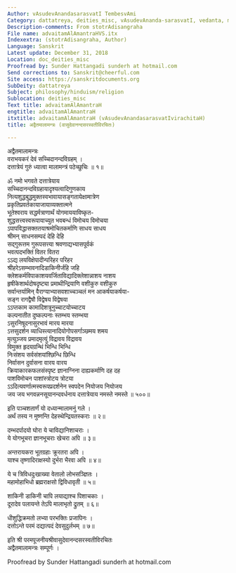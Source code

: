 ```yaml
---
Author: vAsudevAnandasarasvatI TembesvAmi
Category: dattatreya, deities_misc, vAsudevAnanda-sarasvatI, vedanta, mAlAmantra
Description-comments: From stotrAdisangraha
File name: advaitamAlAmantraHVS.itx
Indexextra: (stotrAdisangraha, Author)
Language: Sanskrit
Latest update: December 31, 2018
Location: doc_deities_misc
Proofread by: Sunder Hattangadi sunderh at hotmail.com
Send corrections to: Sanskrit@cheerful.com
Site access: https://sanskritdocuments.org
SubDeity: dattatreya
Subject: philosophy/hinduism/religion
Sublocation: deities_misc
Text title: advaitamAlAmantraH
engtitle: advaitamAlAmantraH
itxtitle: advaitamAlAmantraH (vAsudevAnandasarasvatIvirachitaH)
title: अद्वैतमालामन्त्रः (वासुदेवानन्दसरस्वतीविरचितः)

---
```

  
 अद्वैतमालामन्त्रः   
वराभयकरं देवं सच्चिदानन्दविग्रहम् ।  
दत्तात्रेयं गुरुं ध्यात्वा मालामन्त्रं पठेच्छुचिः ॥ १॥  
  
ॐ नमो भगवते दत्तात्रेयाय  
सच्चिदानन्दविग्रहायादृश्यत्वादिगुणकाय  
नित्यशुद्धबुद्धमुक्तस्वभावायासङ्गतायेक्षामात्रेण  
प्रकृतिप्रवर्तकायाजायाव्यक्तात्मने  
भूतेश्वराय सद्धर्मत्राणार्थं योगमाययाविष्कृत-  
शुद्धसत्त्वस्वरूपायाच्युत भवबन्धं विमोचय विमोचया  
ऽपापविद्धासक्ततयाश्रमोचितकर्माणि साधय साधय  
श्रीमन् साधनसम्पदं देहि देहि  
सद्गुरूत्तम गुरूपसत्त्या श्रवणाद्यभ्यासपूर्वकं  
                        भवत्पदभक्तिं वितर वितरा  
ऽऽद्य लयविक्षेपादीन्परिहर परिहर  
श्रीहरेऽसम्भावनादिडाकिनीर्जहि जहि  
क्लेशकर्मविपाकाशयवर्जिताविद्यादिक्लेशान्नाशय नाशय  
हृषीकेशार्थदोषदृष्ट्या प्रमाथीन्द्रियाणि वशीकुरु वशीकुरु  
सर्वान्तर्यामिन् वैराग्याभ्यासवशाच्चञ्चलं मन आकर्षयाकर्षया-  
सङ्ग रागद्वैषौ विद्वेषय विद्वेषया  
ऽऽप्तकाम कामादिशत्रूनुच्चाटयोच्चाटय  
कल्पनातीत दुष्कल्पनाः स्तम्भय स्तम्भया  
ऽसुरनिषूदनासुरभावं मारय मारया  
ऽत्तसुदर्शन व्याधिस्त्यानादियोगोपसर्गाञ्छमय शमय  
मृत्युञ्जय प्रमादमृत्युं विद्रावय विद्रावय  
विमुक्त हृदयग्रन्थिं भिन्धि भिन्धि  
निःसंशय सर्वसंशयांश्छिन्धि छिन्धि  
निर्वासन दुर्वासना वारय वारय  
क्रियाकारकफलसंस्पृष्ट ज्ञानाग्निना दाह्यकर्माणि दह दह  
पाशविमोचन पाशांस्त्रोटय त्रोटया  
ऽऽदित्यवर्णात्मस्वरूपप्रदर्शनेन स्वपदेन नियोजय नियोजय  
जय जय भगवन्ननसूयानन्दवर्धनाय दत्तात्रेयाय नमस्ते नमस्ते ॥ ५००॥  
  
इति पञ्चशतार्णं यो दध्यान्मालामनुं गले ।  
अर्थं तस्य न मुष्णन्ति देहस्थेन्द्रियतस्कराः ॥ २॥  
  
दम्भदर्पादयो घोरा ये चाविद्यानिशाचराः ।  
ये योगभूचरा ज्ञानभूचराः खेचरा अपि ॥ ३॥  
  
अन्तरायकरा भूतग्रहाः क्रूरतरा अपि ।  
याश्च तृष्णादिराक्षस्यो दुर्भरा भैरवा अपि ॥ ४॥  
  
ये च त्रिविधदुःखाख्या वेतालो लोभसञ्ज्ञितः ।  
महामोहाभिधो ब्रह्मराक्षसो द्विविधावृती ॥ ५॥  
  
शाकिनी डाकिनी चापि लयाद्याश्च पिशाचकाः ।  
दूरादेव पलायन्ते तेऽपि मालाभृतो द्रुतम् ॥ ६॥  
  
धीशुद्धिक्रमतो लभ्या परभक्तिः प्रजापिनः ।  
दत्तोऽन्ते परमं दद्यात्पदं देवसुदुर्लभम् ॥ ७॥  
  
इति श्री परमपूजनीयश्रीवासुदेवानन्दसरस्वतीविरचितः  
अद्वैतमालामन्त्रः सम्पूर्णः ।  
  
  
Proofread by Sunder Hattangadi sunderh at hotmail.com  
  
